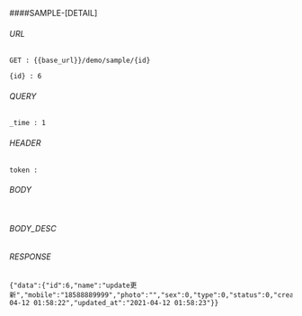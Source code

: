 ####SAMPLE-[DETAIL]

###### URL

~~~
GET : {{base_url}}/demo/sample/{id}

{id} : 6
~~~

###### QUERY

~~~
_time : 1
~~~

###### HEADER

~~~
token : 
~~~

###### BODY

~~~
~~~

###### BODY_DESC


###### RESPONSE

~~~
{"data":{"id":6,"name":"update更新","mobile":"18588889999","photo":"","sex":0,"type":0,"status":0,"created_at":"2021-04-12 01:58:22","updated_at":"2021-04-12 01:58:23"}}
~~~

